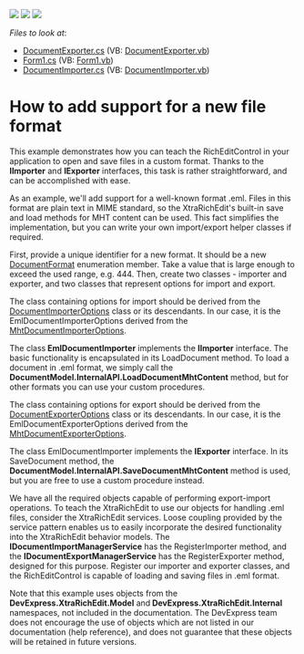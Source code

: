 <!-- default badges list -->
![](https://img.shields.io/endpoint?url=https://codecentral.devexpress.com/api/v1/VersionRange/128609339/15.2.4%2B)
[![](https://img.shields.io/badge/Open_in_DevExpress_Support_Center-FF7200?style=flat-square&logo=DevExpress&logoColor=white)](https://supportcenter.devexpress.com/ticket/details/E2291)
[![](https://img.shields.io/badge/📖_How_to_use_DevExpress_Examples-e9f6fc?style=flat-square)](https://docs.devexpress.com/GeneralInformation/403183)
<!-- default badges end -->
<!-- default file list -->
*Files to look at*:

* [DocumentExporter.cs](./CS/Export/DocumentExporter.cs) (VB: [DocumentExporter.vb](./VB/Export/DocumentExporter.vb))
* [Form1.cs](./CS/Form1.cs) (VB: [Form1.vb](./VB/Form1.vb))
* [DocumentImporter.cs](./CS/Import/DocumentImporter.cs) (VB: [DocumentImporter.vb](./VB/Import/DocumentImporter.vb))
<!-- default file list end -->
# How to add support for a new file format


<p>This example demonstrates how you can teach the RichEditControl in your application to open and save files in a custom format. Thanks to the <strong>IImporter</strong> and <strong>IExporter</strong> interfaces, this task is rather straightforward, and can be accomplished with ease.</p><p>As an example, we'll add support for a well-known format .eml. Files in this format are plain text in MIME standard, so the XtraRichEdit's built-in save and load methods for MHT content can be used. This fact simplifies the implementation, but you can write your own import/export helper classes if required.</p><p>First, provide a unique identifier for a new format. It should be a new <a href="http://documentation.devexpress.com/#Silverlight/clsDevExpressXtraRichEditDocumentFormattopic">DocumentFormat</a> enumeration member. Take a value that is large enough to exceed the used range, e.g. 444. Then, create two classes - importer and exporter, and two classes that represent options for import and export. </p><p>The class containing options for import should be derived from the <a href="http://documentation.devexpress.com/#Silverlight/clsDevExpressXtraRichEditImportDocumentImporterOptionstopic">DocumentImporterOptions</a> class or its descendants. In our case, it is the EmlDocumentImporterOptions derived from the <a href="http://documentation.devexpress.com/#Silverlight/clsDevExpressXtraRichEditImportMhtDocumentImporterOptionstopic">MhtDocumentImporterOptions</a>. </p><p>The class<strong> EmlDocumentImporter</strong> implements the <strong>IImporter<DocumentFormat, bool></strong> interface. The basic functionality is encapsulated in its LoadDocument method. To load a document in .eml format, we simply call the <strong>DocumentModel.InternalAPI.LoadDocumentMhtContent</strong> method, but for other formats you can use your custom procedures. </p><p>The class containing options for export should be derived from the <a href="http://documentation.devexpress.com/#Silverlight/clsDevExpressXtraRichEditExportDocumentExporterOptionstopic">DocumentExporterOptions</a> class or its descendants. In our case, it is the EmlDocumentExporterOptions derived from the <a href="http://documentation.devexpress.com/#Silverlight/clsDevExpressXtraRichEditExportMhtDocumentExporterOptionstopic">MhtDocumentExporterOptions</a>. </p><p>The class EmlDocumentImporter implements the <strong>IExporter<DocumentFormat, bool></strong> interface. In its SaveDocument method, the <strong>DocumentModel.InternalAPI.SaveDocumentMhtContent</strong> method is used, but you are free to use a custom procedure instead. </p><p>We have all the required objects capable of performing export-import operations. To teach the XtraRichEdit to use our objects for handling .eml files, consider the XtraRichEdit services. Loose coupling provided by the service pattern enables us to easily incorporate the desired functionality into the XtraRichEdit behavior models. The <strong>IDocumentImportManagerService</strong> has the RegisterImporter method, and the <strong>IDocumentExportManagerService</strong> has the RegisterExporter method, designed for this purpose. Register our importer and exporter classes, and the RichEditControl is capable of loading and saving files in .eml format. </p><p>Note that this example uses objects from the <strong>DevExpress.XtraRichEdit.Model</strong> and<strong> DevExpress.XtraRichEdit.Internal</strong> namespaces, not included in the documentation. The DevExpress team does not encourage the use of objects which are not listed in our documentation (help reference), and does not guarantee that these objects will be retained in future versions.</p>

<br/>


